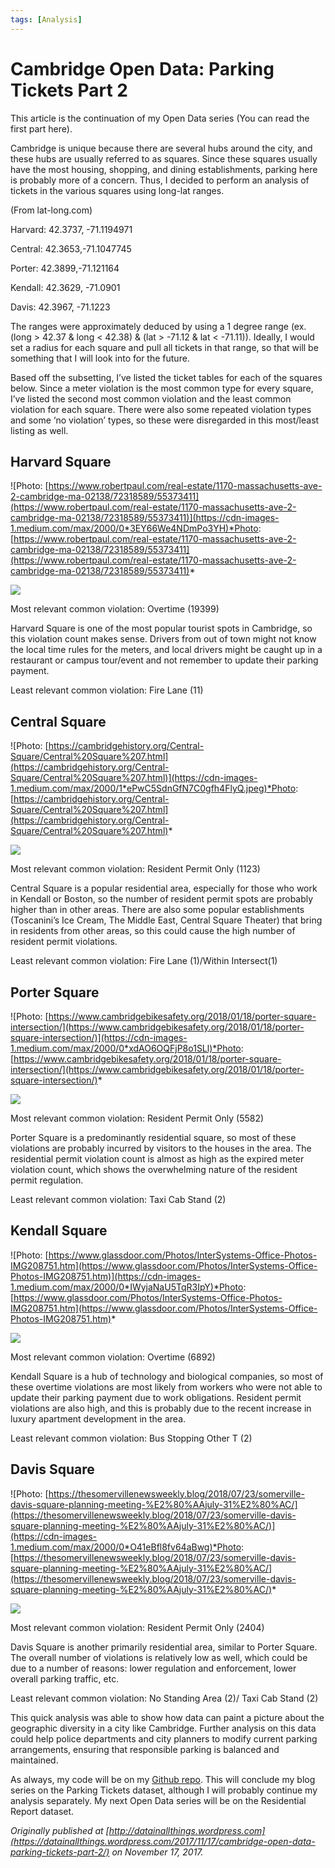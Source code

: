 ```yaml
---
tags: [Analysis]
---
```


# Cambridge Open Data: Parking Tickets Part 2

This article is the continuation of my Open Data series (You can read the first part here).

Cambridge is unique because there are several hubs around the city, and these hubs are usually referred to as squares. Since these squares usually have the most housing, shopping, and dining establishments, parking here is probably more of a concern. Thus, I decided to perform an analysis of tickets in the various squares using long-lat ranges.

(From lat-long.com)

Harvard: 42.3737, -71.1194971

Central: 42.3653,-71.1047745

Porter: 42.3899,-71.121164

Kendall: 42.3629, -71.0901

Davis: 42.3967, -71.1223

The ranges were approximately deduced by using a 1 degree range (ex. (long > 42.37 & long < 42.38) & (lat > -71.12 & lat < -71.11)). Ideally, I would set a radius for each square and pull all tickets in that range, so that will be something that I will look into for the future.

Based off the subsetting, I’ve listed the ticket tables for each of the squares below. Since a meter violation is the most common type for every square, I’ve listed the second most common violation and the least common violation for each square. There were also some repeated violation types and some ‘no violation’ types, so these were disregarded in this most/least listing as well.

## Harvard Square

![Photo: [https://www.robertpaul.com/real-estate/1170-massachusetts-ave-2-cambridge-ma-02138/72318589/55373411](https://www.robertpaul.com/real-estate/1170-massachusetts-ave-2-cambridge-ma-02138/72318589/55373411)](https://cdn-images-1.medium.com/max/2000/0*3EY66We4NDmPo3YH)*Photo: [https://www.robertpaul.com/real-estate/1170-massachusetts-ave-2-cambridge-ma-02138/72318589/55373411](https://www.robertpaul.com/real-estate/1170-massachusetts-ave-2-cambridge-ma-02138/72318589/55373411)*

![](https://cdn-images-1.medium.com/max/2000/0*xEX-DO5ooiBCDa7n)

Most relevant common violation: Overtime (19399)

Harvard Square is one of the most popular tourist spots in Cambridge, so this violation count makes sense. Drivers from out of town might not know the local time rules for the meters, and local drivers might be caught up in a restaurant or campus tour/event and not remember to update their parking payment.

Least relevant common violation: Fire Lane (11)

## Central Square

![Photo: [https://cambridgehistory.org/Central-Square/Central%20Square%207.html](https://cambridgehistory.org/Central-Square/Central%20Square%207.html)](https://cdn-images-1.medium.com/max/2000/1*ePwC5SdnGfN7C0gfh4FlyQ.jpeg)*Photo: [https://cambridgehistory.org/Central-Square/Central%20Square%207.html](https://cambridgehistory.org/Central-Square/Central%20Square%207.html)*

![](https://cdn-images-1.medium.com/max/2000/0*muy-lgBXcBjBovlx)

Most relevant common violation: Resident Permit Only (1123)

Central Square is a popular residential area, especially for those who work in Kendall or Boston, so the number of resident permit spots are probably higher than in other areas. There are also some popular establishments (Toscanini’s Ice Cream, The Middle East, Central Square Theater) that bring in residents from other areas, so this could cause the high number of resident permit violations.

Least relevant common violation: Fire Lane (1)/Within Intersect(1)

## Porter Square

![Photo: [https://www.cambridgebikesafety.org/2018/01/18/porter-square-intersection/](https://www.cambridgebikesafety.org/2018/01/18/porter-square-intersection/)](https://cdn-images-1.medium.com/max/2000/0*xdAO6OQFjP8o1SLl)*Photo: [https://www.cambridgebikesafety.org/2018/01/18/porter-square-intersection/](https://www.cambridgebikesafety.org/2018/01/18/porter-square-intersection/)*

![](https://cdn-images-1.medium.com/max/2000/0*4TX6coqSFLtDUL-c)

Most relevant common violation: Resident Permit Only (5582)

Porter Square is a predominantly residential square, so most of these violations are probably incurred by visitors to the houses in the area. The residential permit violation count is almost as high as the expired meter violation count, which shows the overwhelming nature of the resident permit regulation.

Least relevant common violation: Taxi Cab Stand (2)

## Kendall Square

![Photo: [https://www.glassdoor.com/Photos/InterSystems-Office-Photos-IMG208751.htm](https://www.glassdoor.com/Photos/InterSystems-Office-Photos-IMG208751.htm)](https://cdn-images-1.medium.com/max/2000/0*IWyjaNaU5TqR3IpY)*Photo: [https://www.glassdoor.com/Photos/InterSystems-Office-Photos-IMG208751.htm](https://www.glassdoor.com/Photos/InterSystems-Office-Photos-IMG208751.htm)*

![](https://cdn-images-1.medium.com/max/2000/0*UFSqCb7b1Mvnb-bl)

Most relevant common violation: Overtime (6892)

Kendall Square is a hub of technology and biological companies, so most of these overtime violations are most likely from workers who were not able to update their parking payment due to work obligations. Resident permit violations are also high, and this is probably due to the recent increase in luxury apartment development in the area.

Least relevant common violation: Bus Stopping Other T (2)

## Davis Square

![Photo: [https://thesomervillenewsweekly.blog/2018/07/23/somerville-davis-square-planning-meeting-%E2%80%AAjuly-31%E2%80%AC/](https://thesomervillenewsweekly.blog/2018/07/23/somerville-davis-square-planning-meeting-%E2%80%AAjuly-31%E2%80%AC/)](https://cdn-images-1.medium.com/max/2000/0*O41eBfl8fv64aBwg)*Photo: [https://thesomervillenewsweekly.blog/2018/07/23/somerville-davis-square-planning-meeting-%E2%80%AAjuly-31%E2%80%AC/](https://thesomervillenewsweekly.blog/2018/07/23/somerville-davis-square-planning-meeting-%E2%80%AAjuly-31%E2%80%AC/)*

![](https://cdn-images-1.medium.com/max/2000/0*WlIP8vpVBQNI61gL)

Most relevant common violation: Resident Permit Only (2404)

Davis Square is another primarily residential area, similar to Porter Square. The overall number of violations is relatively low as well, which could be due to a number of reasons: lower regulation and enforcement, lower overall parking traffic, etc.

Least relevant common violation: No Standing Area (2)/ Taxi Cab Stand (2)

This quick analysis was able to show how data can paint a picture about the geographic diversity in a city like Cambridge. Further analysis on this data could help police departments and city planners to modify current parking arrangements, ensuring that responsible parking is balanced and maintained.

As always, my code will be on my [Github repo](https://github.com/vkumaresan/Open-Data). This will conclude my blog series on the Parking Tickets dataset, although I will probably continue my analysis separately. My next Open Data series will be on the Residential Report dataset.

*Originally published at [http://datainallthings.wordpress.com](https://datainallthings.wordpress.com/2017/11/17/cambridge-open-data-parking-tickets-part-2/) on November 17, 2017.*
